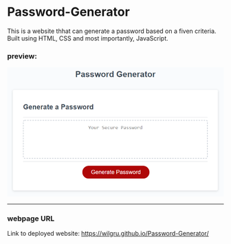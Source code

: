 # Password-Generator

This is a website thhat can generate a password based on a fiven criteria. Built using HTML, CSS and most importantly, JavaScript.

### preview:
![alt text](https://github.com/wilgru/Password-Generator/blob/main/Assets/03-javascript-homework-demo.png)

---
### webpage URL

Link to deployed website: 
https://wilgru.github.io/Password-Generator/
